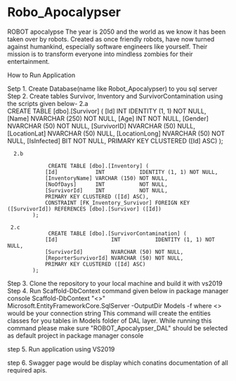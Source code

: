 # Robo_Apocalypser

ROBOT apocalypse
The year is 2050 and the world as we know it has been taken over by robots.
Created as once friendly robots, have now turned against humankind, especially software engineers like yourself.
Their mission is to transform everyone into mindless zombies for their entertainment.

How to Run Application
  
  Setp 1. Create Database(name like Robot_Apocalypser) to you sql server
  Step 2. Create  tables Survivor, Inventory and SurvivorContamination using the scripts given below- 
      2.a  
                 CREATE TABLE [dbo].[Survivor] (
            [Id]           INT            IDENTITY (1, 1) NOT NULL,
            [Name]         NVARCHAR (250) NOT NULL,
            [Age]          INT            NOT NULL,
            [Gender]       NVARCHAR (50)  NOT NULL,
            [SurvivorID]   NVARCHAR (50)  NULL,
            [LocationLat]  NVARCHAR (50)  NULL,
            [LocationLong] NVARCHAR (50)  NOT NULL,
            [IsInfected]   BIT            NOT NULL,
            PRIMARY KEY CLUSTERED ([Id] ASC)
            );
            
      2.b 
     
                 CREATE TABLE [dbo].[Inventory] (
                [Id]            INT           IDENTITY (1, 1) NOT NULL,
                [InventoryName] VARCHAR (150) NOT NULL,
                [NoOfDays]      INT           NOT NULL,
                [SurvivorId]    INT           NOT NULL,
                PRIMARY KEY CLUSTERED ([Id] ASC),
                CONSTRAINT [FK_Inventory_Survivor] FOREIGN KEY ([SurvivorId]) REFERENCES [dbo].[Survivor] ([Id])
            );
            
     2.c   
                 CREATE TABLE [dbo].[SurvivorContamination] (
                [Id]                 INT           IDENTITY (1, 1) NOT NULL,
                [SurvivorId]         NVARCHAR (50) NOT NULL,
                [ReporterSurvivorId] NVARCHAR (50) NOT NULL,
                PRIMARY KEY CLUSTERED ([Id] ASC)
            );
            
  Step 3.       Clone the repository to your local machine and build  it with vs2019
  Step 4.       Run Scaffold-DbContext command given below in package manager console
                Scaffold-DbContext "<<Your Db connection string>>" Microsoft.EntityFrameworkCore.SqlServer -OutputDir Models -f
                         where <<Your Db connection string>> would be your connection string
                 This command will create the entities classes for you tables in Models folder of DAL layer.
                 While running this command please make sure "ROBOT_Apocalypser_DAL" should be selected as default project in package manager console
         
  
  step 5.      Run  application using VS2019
  
  step 6.      Swagger page would be display which conatins documentation of all required apis.
  
  
  

                 






